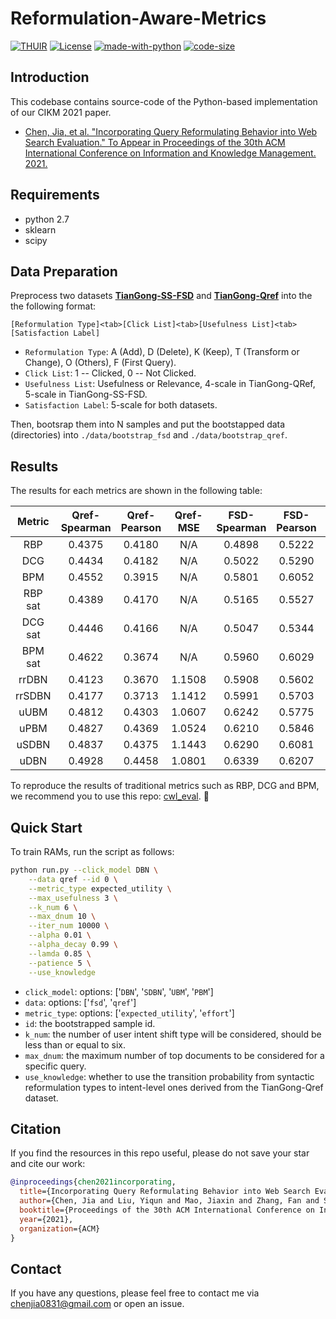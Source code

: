 # Reformulation-Aware-Metrics

[![THUIR](https://img.shields.io/badge/THUIR-ver%201.0-blueviolet)](www.thuir.cn)
[![License](https://img.shields.io/badge/License-MIT-blue.svg)](./LICENSE)
[![made-with-python](https://img.shields.io/badge/Made%20with-Python-red.svg)](#python)
[![code-size](https://img.shields.io/github/languages/code-size/xuanyuan14/Reformulation-Aware-Metrics?color=green)]()

## Introduction
This codebase contains source-code of the Python-based implementation of our CIKM 2021 paper.
  - [Chen, Jia, et al. "Incorporating Query Reformulating Behavior into Web Search Evaluation." To Appear in Proceedings of the 30th ACM International Conference on Information and Knowledge Management. 2021.](http://www.thuir.cn/group/~YQLiu/publications/CIKM2021Chen.pdf)


## Requirements
* python 2.7
* sklearn
* scipy

## Data Preparation
Preprocess two datasets [**TianGong-SS-FSD**](http://www.thuir.cn/tiangong-ss-fsd/) and [**TianGong-Qref**](http://www.thuir.cn/tiangong-qref/) into the the following format:
```
[Reformulation Type]<tab>[Click List]<tab>[Usefulness List]<tab>[Satisfaction Label]
```
* ```Reformulation Type```: A (Add), D (Delete), K (Keep), T (Transform or Change), O (Others), F (First Query). 
* ```Click List```: 1 -- Clicked, 0 -- Not Clicked. 
* ```Usefulness List```: Usefulness or Relevance, 4-scale in TianGong-QRef, 5-scale in TianGong-SS-FSD.  
* ```Satisfaction Label```: 5-scale for both datasets.  

Then, bootsrap them into N samples and put the bootstapped data (directories) into ```./data/bootstrap_fsd``` and ```./data/bootstrap_qref```.

## Results
The results for each metrics are shown in the following table:

<!-- | Datasets <td colspan=3>TianGong-Qref  <td colspan=2>TianGong-SS-FSD --> 
<!-- |         | TianGong-Qref | TianGong-SS-FSD | -->
| Metric  |   Qref-Spearman |  Qref-Pearson   |   Qref-MSE |  FSD-Spearman |  FSD-Pearson  |  FSD-MSE |
| :---: | :--: | :---: | :---: | :--: | :---: | :---: |
| RBP     |  0.4375 | 0.4180  |  N/A | 0.4898 | 0.5222 | N/A |
| DCG     |  0.4434 | 0.4182  |  N/A | 0.5022 | 0.5290 | N/A | 
| BPM     |  0.4552 | 0.3915  |  N/A | 0.5801 | 0.6052 | N/A |
| RBP sat  |  0.4389 |  0.4170  | N/A | 0.5165 | 0.5527 | N/A |
| DCG sat  |  0.4446 |  0.4166  | N/A | 0.5047 | 0.5344 | N/A |
| BPM sat  |  0.4622 |  0.3674  | N/A | 0.5960 | 0.6029 | N/A |
| rrDBN   |  0.4123 | 0.3670 | 1.1508 | 0.5908 | 0.5602 | 1.0767 |
| rrSDBN  |  0.4177 | 0.3713 | 1.1412 | 0.5991 | 0.5703 | 1.0524 |
| uUBM    |  0.4812 | 0.4303 | 1.0607 | 0.6242 | 0.5775 | 0.8795 |
| uPBM    |  0.4827 | 0.4369 | 1.0524 | 0.6210 | 0.5846 | 0.8644 |
| uSDBN   |  0.4837 | 0.4375 | 1.1443 | 0.6290 | 0.6081 | 0.8840 |
| uDBN    |  0.4928 | 0.4458 | 1.0801 | 0.6339 | 0.6207 | 0.8322 |

To reproduce the results of traditional metrics such as RBP, DCG and BPM, we recommend you to use this repo: [cwl_eval](https://github.com/ireval/cwl). 🤗
 

## Quick Start
To train RAMs, run the script as follows:  
```bash
python run.py --click_model DBN \
	--data qref --id 0 \
	--metric_type expected_utility \
	--max_usefulness 3 \
	--k_num 6 \
	--max_dnum 10 \
	--iter_num 10000 \
	--alpha 0.01 \
	--alpha_decay 0.99 \
	--lamda 0.85 \
	--patience 5 \
	--use_knowledge
```
* ```click_model```: options: ['```DBN```', '```SDBN```', '```UBM```', '```PBM```']
* ```data```: options: ['```fsd```', '```qref```']
* ```metric_type```: options: ['```expected_utility```', '```effort```']
* ```id```: the bootstrapped sample id.
* ```k_num```: the number of user intent shift type will be considered, should be less than or equal to six.
* ```max_dnum```: the maximum number of top documents to be considered for a specific query.
* ```use_knowledge```: whether to use the transition probability from syntactic reformulation types to intent-level ones derived from the TianGong-Qref dataset.

## Citation
If you find the resources in this repo useful, please do not save your star and cite our work:

```bibtex
@inproceedings{chen2021incorporating,
  title={Incorporating Query Reformulating Behavior into Web Search Evaluation},
  author={Chen, Jia and Liu, Yiqun and Mao, Jiaxin and Zhang, Fan and Sakai, Tetsuya and Ma, Weizhi and Zhang, Min and Ma, Shaoping},
  booktitle={Proceedings of the 30th ACM International Conference on Information and Knowledge Management},
  year={2021},
  organization={ACM}
}
```

## Contact
If you have any questions, please feel free to contact me via [chenjia0831@gmail.com]() or open an issue.
